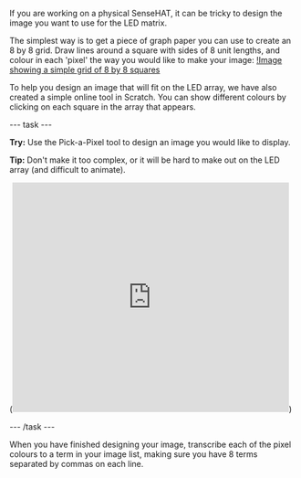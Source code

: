 If you are working on a physical SenseHAT, it can be tricky to design the image you want to use for the LED matrix.

The simplest way is to get a piece of graph paper you can use to create an 8 by 8 grid. 
Draw lines around a square with sides of 8 unit lengths, and colour in each 'pixel' the way you would like to make your image:
[!Image showing a simple grid of 8 by 8 squares](images/grid.gif)

To help you design an image that will fit on the LED array, we have also created a simple online tool in Scratch. You can show different colours by clicking on each square in the array that appears.

--- task ---

**Try:** Use the Pick-a-Pixel tool to design an image you would like to display.

**Tip:** Don't make it too complex, or it will be hard to make out on the LED array (and difficult to animate).

(<iframe src="https://scratch.mit.edu/projects/715438479/embed" allowtransparency="true" width="485" height="402" frameborder="0" scrolling="no" allowfullscreen></iframe>)

--- /task ---

When you have finished designing your image, transcribe each of the pixel colours to a term in your image list, making sure you have 8 terms separated by commas on each line.
